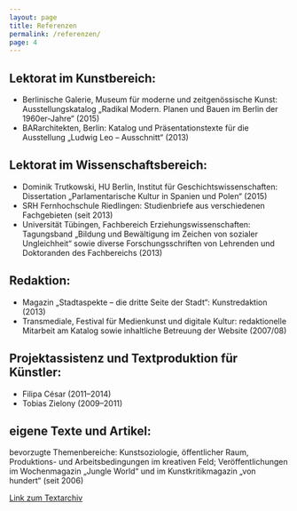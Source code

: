 ```yaml
---
layout: page
title: Referenzen
permalink: /referenzen/
page: 4
---
```



## Lektorat im Kunstbereich:

* Berlinische Galerie, Museum für moderne und zeitgenössische Kunst: Ausstellungskatalog „Radikal Modern. Planen und Bauen im Berlin der 1960er-Jahre“ (2015)
* BARarchitekten, Berlin: Katalog und Präsentationstexte für die Ausstellung „Ludwig Leo – Ausschnitt“ (2013)

## Lektorat im Wissenschaftsbereich:
- Dominik Trutkowski, HU Berlin, Institut für Geschichtswissenschaften: Dissertation „Parlamentarische Kultur in Spanien und Polen“ (2015)
- SRH Fernhochschule Riedlingen: Studienbriefe aus verschiedenen Fachgebieten (seit 2013)
- Universität Tübingen, Fachbereich Erziehungswissenschaften: Tagungsband „Bildung und Bewältigung im Zeichen von sozialer Ungleichheit“ sowie diverse Forschungsschriften von Lehrenden und Doktoranden des Fachbereichs (2013)

## Redaktion:
- Magazin „Stadtaspekte – die dritte Seite der Stadt“: Kunstredaktion (2013)
- Transmediale, Festival für Medienkunst und digitale Kultur: redaktionelle Mitarbeit am Katalog sowie inhaltliche Betreuung der Website (2007/08)

## Projektassistenz und Textproduktion für Künstler:

- Filipa César (2011–2014)
- Tobias Zielony (2009–2011)

## eigene Texte und Artikel:
bevorzugte Themenbereiche: Kunstsoziologie, öffentlicher Raum, Produktions- und Arbeitsbedingungen im kreativen Feld; Veröffentlichungen im Wochenmagazin „Jungle World“ und im Kunstkritikmagazin „von hundert“ (seit 2006)

[Link zum Textarchiv]( http://trafo-m.de/dianaartus/?page_id=34)
